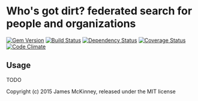 # Who's got dirt? federated search for people and organizations

[![Gem Version](https://badge.fury.io/rb/whos_got_dirt.svg)](https://badge.fury.io/rb/whos_got_dirt)
[![Build Status](https://secure.travis-ci.org/jpmckinney/whos_got_dirt.png)](https://travis-ci.org/jpmckinney/whos_got_dirt)
[![Dependency Status](https://gemnasium.com/jpmckinney/whos_got_dirt.png)](https://gemnasium.com/jpmckinney/whos_got_dirt)
[![Coverage Status](https://coveralls.io/repos/jpmckinney/whos_got_dirt/badge.png)](https://coveralls.io/r/jpmckinney/whos_got_dirt)
[![Code Climate](https://codeclimate.com/github/jpmckinney/whos_got_dirt.png)](https://codeclimate.com/github/jpmckinney/whos_got_dirt)

## Usage

TODO

Copyright (c) 2015 James McKinney, released under the MIT license
